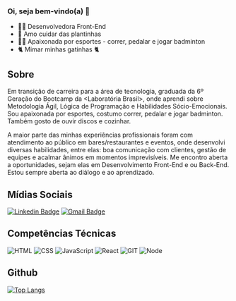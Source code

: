 ### Oi, seja bem-vindo(a) &#127803;

 - 👩‍🎓 Desenvolvedora Front-End
 - 🌿 Amo cuidar das plantinhas
 - 🏃‍♀️ Apaixonada por esportes - correr, pedalar e jogar badminton 
 - 🐈 Mimar minhas gatinhas 🐈


## Sobre

Em transição de carreira para a área de tecnologia, graduada da 6º Geração do Bootcamp da <Laboratória Brasil>, onde aprendi sobre Metodologia Ágil, Lógica de Programação e Habilidades Sócio-Emocionais. 
Sou apaixonada por esportes, costumo correr, pedalar e jogar badminton. Também gosto de ouvir discos e cozinhar.

A maior parte das minhas experiências profissionais foram com atendimento ao público em bares/restaurantes e eventos, onde desenvolvi diversas habilidades, entre elas: boa comunicação com clientes, gestão de equipes e acalmar ânimos em momentos imprevisíveis.
Me encontro aberta a oportunidades, sejam elas em Desenvolvimento Front-End e ou Back-End. Estou sempre aberta ao diálogo e ao aprendizado.

## Mídias Sociais

[![Linkedin Badge](https://ik.imagekit.io/ThalitaNeves95/1727490_linkedin_social_media_job_network_icon__2__UgqTD_eje.png?updatedAt=1629484874968=https://www.linkedin.com/in/thalitanevesdesouza/)](https://www.linkedin.com/in/thalitanevesdesouza/)     [![Gmail Badge](https://ik.imagekit.io/ThalitaNeves95/1873613_contact_email_message_letter_media_icon_9tM9UYXvZ.png?updatedAt=1629484622075&link=mailto:thalita.neves24@)](mailto:thalita.neves24@gmail.com)


## Competências Técnicas

![HTML](https://ik.imagekit.io/ThalitaNeves95/html_-Agtkrj-0.png?updatedAt=1629486797625)
![CSS](https://ik.imagekit.io/ThalitaNeves95/css_1jHkLSNX6.png?updatedAt=1629486797935)
![JavaScript](https://ik.imagekit.io/ThalitaNeves95/js_eUSE75APNJp3.png?updatedAt=1629486797451)
![React](https://ik.imagekit.io/ThalitaNeves95/react_PNIGht3Vl.png?updatedAt=1629486797445)
![GIT](https://ik.imagekit.io/ThalitaNeves95/2993773_git_social_media_icon_WrITv8xYGWg.png?updatedAt=1635448241866)
![Node](https://ik.imagekit.io/ThalitaNeves95/node_t-OsiZgdI.png?updatedAt=1629486797453)



## Github

[![Top Langs](https://github-readme-stats.vercel.app/api/top-langs/?username=ThalitaNeves95&layout=compact&theme=dracula)](https://github.com/ThalitaNeves95/github-readme-stats) 






